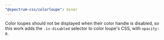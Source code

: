 ```yaml
---
"@spectrum-css/colorloupe": minor
---
```


Color loupes should not be displayed when their color handle is disabled, so this work adds the `.is-disabled` selector to color loupe's CSS, with `opacity: 0`.
